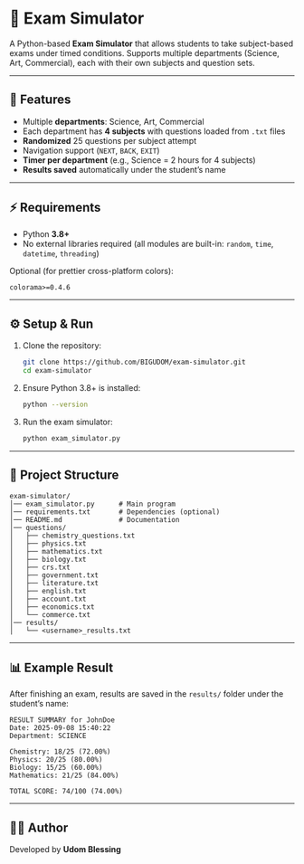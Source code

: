 # 📝 Exam Simulator

A Python-based **Exam Simulator** that allows students to take subject-based exams under timed conditions. Supports multiple departments (Science, Art, Commercial), each with their own subjects and question sets.

---

## 📂 Features
- Multiple **departments**: Science, Art, Commercial  
- Each department has **4 subjects** with questions loaded from `.txt` files  
- **Randomized** 25 questions per subject attempt  
- Navigation support (`NEXT`, `BACK`, `EXIT`)  
- **Timer per department** (e.g., Science = 2 hours for 4 subjects)  
- **Results saved** automatically under the student’s name  

---

## ⚡ Requirements
- Python **3.8+**  
- No external libraries required (all modules are built-in: `random`, `time`, `datetime`, `threading`)  

Optional (for prettier cross-platform colors):  
```txt
colorama>=0.4.6
```

---

## ⚙️ Setup & Run
1. Clone the repository:
   ```bash
   git clone https://github.com/BIGUDOM/exam-simulator.git
   cd exam-simulator
   ```

2. Ensure Python 3.8+ is installed:
   ```bash
   python --version
   ```

3. Run the exam simulator:
   ```bash
   python exam_simulator.py
   ```

---

## 📁 Project Structure
```
exam-simulator/
│── exam_simulator.py      # Main program
│── requirements.txt       # Dependencies (optional)
│── README.md              # Documentation
│── questions/
│   ├── chemistry_questions.txt
│   ├── physics.txt
│   ├── mathematics.txt
│   ├── biology.txt
│   ├── crs.txt
│   ├── government.txt
│   ├── literature.txt
│   ├── english.txt
│   ├── account.txt
│   ├── economics.txt
│   └── commerce.txt
│── results/
│   └── <username>_results.txt
```

---

## 📊 Example Result
After finishing an exam, results are saved in the `results/` folder under the student’s name:  

```
RESULT SUMMARY for JohnDoe
Date: 2025-09-08 15:40:22
Department: SCIENCE

Chemistry: 18/25 (72.00%)
Physics: 20/25 (80.00%)
Biology: 15/25 (60.00%)
Mathematics: 21/25 (84.00%)

TOTAL SCORE: 74/100 (74.00%)
```

---

## 👨‍💻 Author
Developed by **Udom Blessing**
